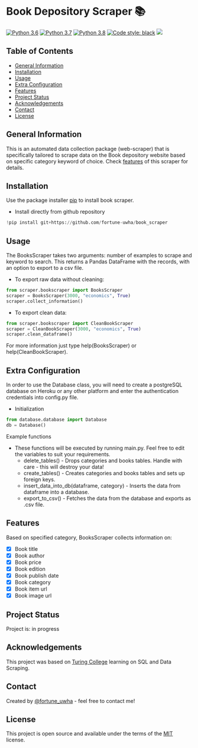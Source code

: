 # Book Depository Scraper :books:
[![Python 3.6](https://img.shields.io/badge/python-3.6-blue.svg)](https://www.python.org/downloads/release/python-360/)
[![Python 3.7](https://img.shields.io/badge/python-3.7-blue.svg)](https://www.python.org/downloads/release/python-370/)
[![Python 3.8](https://img.shields.io/badge/python-3.8-blue.svg)](https://www.python.org/downloads/release/python-380/)
[![Code style: black](https://img.shields.io/badge/code%20style-black-000000.svg)](https://github.com/ambv/black)
![](https://github.com/fortune-uwha/scrape_books/blob/main/assets/book_depository%20logo.png)
## Table of Contents
* [General Information](#general-information)
* [Installation](#installation)
* [Usage](#usage)
* [Extra Configuration](#extra-configuration)
* [Features](#features)
* [Project Status](#project-status)
* [Acknowledgements](#acknowledgements)
* [Contact](#contact)
* [License](#license)

## General Information
This is an automated data collection package (web-scraper) that is specifically tailored to scrape data on the Book depository website based on specific category keyword of choice. Check [features](#features) of this scraper for details.

## Installation
Use the package installer [pip](https://pip.pypa.io/en/stable/) to install book scraper.
* Install directly from github repository
```python
!pip install git+https://github.com/fortune-uwha/book_scraper
```
## Usage
The BooksScraper takes two arguments: number of examples to scrape and keyword to search. This returns a Pandas DataFrame with the records, with an option to export to a csv file.
* To export raw data without cleaning:
```python
from scraper.bookscraper import BooksScraper
scraper = BooksScraper(3000, "economics", True)
scraper.collect_information()
```
* To export clean data:
```python
from scraper.bookscraper import CleanBookScraper
scraper = CleanBookScraper(3000, "economics", True)
scraper.clean_dataframe()
```
For more information just type help(BooksScraper) or help(CleanBookScraper).

## Extra Configuration
In order to use the Database class, you will need to create a postgreSQL database on Heroku or any other platform and enter the authentication credentials into config.py file.

- Initialization
```python
from database.database import Database
db = Database()
```
Example functions
* These functions will be executed by running main.py. Feel free to edit the variables to suit your requirements.
  * delete_tables() - Drops categories and books tables. Handle with care - this will destroy your data!
  * create_tables() - Creates categories and books tables and sets up foreign keys.
  * insert_data_into_db(dataframe, category) - Inserts the data from dataframe into a database.
  * export_to_csv() - Fetches the data from the database and exports as .csv file.

## Features
Based on specified category, BooksScraper collects information on:
- [x] Book title
- [x] Book author
- [x] Book price
- [x] Book edition
- [x] Book publish date
- [x] Book category
- [x] Book item url
- [x] Book image url

## Project Status
Project is: in progress

## Acknowledgements
This project was based on [Turing College](https://www.turingcollege.com) learning on SQL and Data Scraping.

## Contact
Created by [@fortune_uwha](https://fortune-uwha.github.io/Fortune_Portfolio/) - feel free to contact me!

## License
This project is open source and available under the terms of the [MIT](https://opensource.org/licenses/MIT) license.
